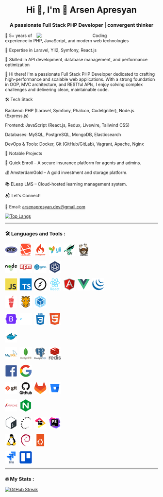 <div id="header" align="center">
  <h1 align="center">Hi 👋, I'm 🚀 Arsen Apresyan</h1>
<h3 align="center">A passionate Full Stack PHP Developer | convergent thinker</h3>
<img align="right" alt="Coding" width="400" src="https://media.tenor.com/YNqsJbmb_yMAAAAd/coding.gif">
</div>


🔹 5+ years of experience in PHP, JavaScript, and modern web technologies

🔹 Expertise in Laravel, YII2, Symfony, React.js

🔹 Skilled in API development, database management, and performance optimization


👋 Hi there! I'm a passionate Full Stack PHP Developer dedicated to crafting high-performance and scalable web applications. With a strong foundation in OOP, MVC architecture, and RESTful APIs, I enjoy solving complex challenges and delivering clean, maintainable code.

🛠️ Tech Stack

Backend: PHP (Laravel, Symfony, Phalcon, CodeIgniter), Node.js (Express.js)

Frontend: JavaScript (React.js, Redux, Livewire, Tailwind CSS)

Databases: MySQL, PostgreSQL, MongoDB, Elasticsearch

DevOps & Tools: Docker, Git (GitHub/GitLab), Vagrant, Apache, Nginx

📌 Notable Projects

🚀 Quick Enroll – A secure insurance platform for agents and admins.

💰 AmsterdamGold – A gold investment and storage platform.

📚 ELeap LMS – Cloud-hosted learning management system.


📬 Let's Connect!

📧 Email: arsenapresyan.dev@gmail.com

[![Top Langs](https://github-readme-stats.vercel.app/api/top-langs/?username=sargis-m&layout=compact&theme=vision-friendly-dark)](https://github.com/sargis-m/github-readme-stats)

---

### :hammer_and_wrench: Languages and Tools :
<div>
  <img src="https://github.com/devicons/devicon/blob/master/icons/php/php-original.svg" title="PHP" alt="PHP" width="40" height="40"/>&nbsp;
  <img src="https://github.com/devicons/devicon/blob/master/icons/laravel/laravel-plain-wordmark.svg" title="Laravel" alt="Laravel" width="40" height="40"/>&nbsp;
  <img src="https://github.com/devicons/devicon/blob/master/icons/codeigniter/codeigniter-plain-wordmark.svg" title="Codeigniter" alt="Codeigniter" width="40" height="40"/>&nbsp;
  <img src="https://github.com/devicons/devicon/blob/master/icons/yii/yii-original-wordmark.svg" title="yii" alt="yii" width="40" height="40"/>&nbsp;
  <img src="https://github.com/devicons/devicon/blob/master/icons/phalcon/phalcon-original.svg" title="Cakephp" alt="Cakephp" width="40" height="40"/>&nbsp;
  <img src="https://github.com/devicons/devicon/blob/master/icons/composer/composer-original.svg" title="Composer" alt="Composer" width="40" height="40"/>&nbsp;

  <img src="https://github.com/devicons/devicon/blob/master/icons/nodejs/nodejs-original-wordmark.svg" title="NodeJS" alt="NodeJS" width="40" height="40"/>&nbsp;
  <img src="https://github.com/devicons/devicon/blob/master/icons/npm/npm-original-wordmark.svg" title="npm" alt="npm" width="40" height="40"/>&nbsp;
  <img src="https://github.com/devicons/devicon/blob/master/icons/yarn/yarn-original-wordmark.svg" title="yarn" alt="yarn" width="40" height="40"/>&nbsp;
  <img src="https://github.com/devicons/devicon/blob/master/icons/sequelize/sequelize-plain.svg" title="sequelize" alt="sequelize" width="40" height="40"/>&nbsp;


  <img src="https://github.com/devicons/devicon/blob/master/icons/javascript/javascript-original.svg" title="JavaScript" alt="JavaScript" width="40" height="40"/>&nbsp;
  <img src="https://github.com/devicons/devicon/blob/master/icons/typescript/typescript-original.svg" title="typescript" alt="typescript" width="40" height="40"/>&nbsp;
  <img src="https://github.com/devicons/devicon/blob/master/icons/socketio/socketio-original.svg" title="socketio" alt="socketio" width="40" height="40"/>&nbsp;
  <img src="https://github.com/devicons/devicon/blob/master/icons/react/react-original-wordmark.svg" title="React" alt="React" width="40" height="40"/>&nbsp;
  <img src="https://github.com/devicons/devicon/blob/master/icons/angularjs/angularjs-original.svg" title="Angular" alt="Angular" width="40" height="40"/>&nbsp;
  <img src="https://github.com/devicons/devicon/blob/master/icons/vuejs/vuejs-original.svg" title="Vue" alt="Vue" width="40" height="40"/>&nbsp;
  <img src="https://github.com/devicons/devicon/blob/master/icons/jquery/jquery-original.svg" title="jquery" alt="jquery" width="40" height="40"/>&nbsp;


  <img src="https://github.com/devicons/devicon/blob/master/icons/gulp/gulp-plain.svg" title="gulp" alt="gulp" width="40" height="40"/>&nbsp;
  <img src="https://github.com/devicons/devicon/blob/master/icons/grunt/grunt-original.svg" title="grunt" alt="grunt" width="40" height="40"/>&nbsp;
  <img src="https://github.com/devicons/devicon/blob/master/icons/webpack/webpack-original.svg" title="webpack" alt="webpack" width="40" height="40"/>&nbsp;

  <img src="https://github.com/devicons/devicon/blob/master/icons/bootstrap/bootstrap-plain.svg"  title="Bootstrap" alt="Bootstrap" width="40" height="40"/>&nbsp;
  <img src="https://github.com/devicons/devicon/blob/master/icons/tailwindcss/tailwindcss-original-wordmark.svg"  title="tailwindcss" alt="tailwindcss" width="40" height="40"/>&nbsp;
  <img src="https://github.com/devicons/devicon/blob/master/icons/css3/css3-plain-wordmark.svg"  title="CSS3" alt="CSS" width="40" height="40"/>&nbsp;
  <img src="https://github.com/devicons/devicon/blob/master/icons/html5/html5-original.svg" title="HTML5" alt="HTML" width="40" height="40"/>&nbsp;

  <img src="https://github.com/devicons/devicon/blob/master/icons/docker/docker-original.svg" title="Docker" alt="Docker" width="40" height="40"/>&nbsp;
 
  <img src="https://github.com/devicons/devicon/blob/master/icons/mysql/mysql-original-wordmark.svg" title="MySQL"  alt="MySQL" width="40" height="40"/>&nbsp;
  <img src="https://github.com/devicons/devicon/blob/master/icons/mongodb/mongodb-original-wordmark.svg" title="mongodb"  alt="mongodb" width="40" height="40"/>&nbsp;
  <img src="https://github.com/devicons/devicon/blob/master/icons/postgresql/postgresql-original-wordmark.svg" title="postgresql"  alt="postgresql" width="40" height="40"/>&nbsp;
  <img src="https://github.com/devicons/devicon/blob/master/icons/redis/redis-original-wordmark.svg" title="redis"  alt="redis" width="40" height="40"/>&nbsp;


  <img src="https://github.com/devicons/devicon/blob/master/icons/facebook/facebook-original.svg" title="Facebook SDK" alt="Facebook SDK" width="40" height="40"/>&nbsp;
  <img src="https://github.com/devicons/devicon/blob/master/icons/google/google-original.svg" title="Google SDK" alt="Google SDK" width="40" height="40"/>&nbsp;

  <img src="https://github.com/devicons/devicon/blob/master/icons/git/git-original-wordmark.svg" title="Git" alt="Git" width="40" height="40"/>&nbsp;
  <img src="https://github.com/devicons/devicon/blob/master/icons/github/github-original-wordmark.svg" title="github" alt="github" width="40" height="40"/>&nbsp;
  <img src="https://github.com/devicons/devicon/blob/master/icons/gitlab/gitlab-original.svg" title="gitlab" alt="gitlab" width="40" height="40"/>&nbsp;
  <img src="https://github.com/devicons/devicon/blob/master/icons/bitbucket/bitbucket-original.svg" title="Bitbucket" alt="Bitbucket" width="40" height="40"/>&nbsp;

  <img src="https://github.com/devicons/devicon/blob/master/icons/apache/apache-original-wordmark.svg" title="Apache" alt="Apache" width="40" height="40"/>&nbsp;
  <img src="https://github.com/devicons/devicon/blob/master/icons/nginx/nginx-original.svg" title="Nginx" alt="Nginx" width="40" height="40"/>&nbsp;

  <img src="https://github.com/devicons/devicon/blob/master/icons/bash/bash-original.svg" title="Bash" alt="Bash" width="40" height="40"/>&nbsp;
  <img src="https://github.com/devicons/devicon/blob/master/icons/ssh/ssh-original.svg" title="ssh" alt="ssh" width="40" height="40"/>&nbsp;
  <img src="https://github.com/devicons/devicon/blob/master/icons/jetbrains/jetbrains-original.svg" title="jetbrains" alt="jetbrains" width="40" height="40"/>&nbsp;
  <img src="https://github.com/devicons/devicon/blob/master/icons/phpstorm/phpstorm-original.svg" title="phpstorm" alt="phpstorm" width="40" height="40"/>&nbsp;

  <img src="https://github.com/devicons/devicon/blob/master/icons/linux/linux-original.svg" title="linux" alt="linux" width="40" height="40"/>&nbsp;
  <img src="https://github.com/devicons/devicon/blob/master/icons/debian/debian-original.svg" title="Debian" alt="Debian" width="40" height="40"/>&nbsp;
  <img src="https://github.com/devicons/devicon/blob/master/icons/ubuntu/ubuntu-plain.svg" title="Ubuntu" alt="Ubuntu" width="40" height="40"/>&nbsp;

  <img src="https://github.com/devicons/devicon/blob/master/icons/jira/jira-original-wordmark.svg" title="Jira" alt="Jira" width="40" height="40"/>&nbsp;
  <img src="https://github.com/devicons/devicon/blob/master/icons/trello/trello-plain.svg" title="trello" alt="trello" width="40" height="40"/>&nbsp;
</div>

---

### :fire: My Stats :

[![GitHub Streak](http://github-readme-streak-stats.herokuapp.com?user=sargis-m&theme=dark&background=000000)](https://git.io/streak-stats)
